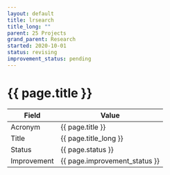 ```yaml
---
layout: default
title: lrsearch
title_long: ""
parent: 25 Projects
grand_parent: Research
started: 2020-10-01
status: revising
improvement_status: pending
---
```


# {{ page.title }}

Field               | Value
------------------- | ----------------------------------
Acronym             | {{ page.title }}
Title               | {{ page.title_long }}
Status              | {{ page.status }}
Improvement         | {{ page.improvement_status }}

